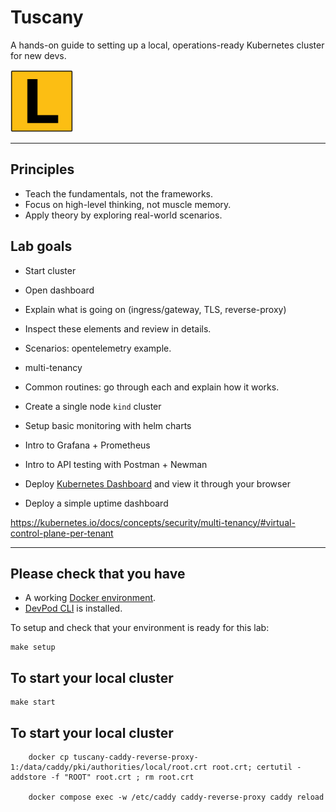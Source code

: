 # Tuscany
A hands-on guide to setting up a local, operations-ready Kubernetes cluster for new devs.

<img src="assets/logo.png" width="100">

----

## Principles
- Teach the fundamentals, not the frameworks.
- Focus on high-level thinking, not muscle memory.
- Apply theory by exploring real-world scenarios.

## Lab goals

- Start cluster
- Open dashboard
- Explain what is going on (ingress/gateway, TLS, reverse-proxy)
- Inspect these elements and review in details.
- Scenarios: opentelemetry example.
- multi-tenancy
- Common routines: go through each and explain how it works.

- Create a single node `kind` cluster
- Setup basic monitoring with helm charts
- Intro to Grafana + Prometheus
- Intro to API testing with Postman + Newman
- Deploy [Kubernetes Dashboard](https://github.com/kubernetes/dashboard) and view it through your browser
- Deploy a simple uptime dashboard

https://kubernetes.io/docs/concepts/security/multi-tenancy/#virtual-control-plane-per-tenant

----

## Please check that you have

- A working [Docker environment](https://docs.docker.com/engine/).
- [DevPod CLI](https://devpod.sh/docs/getting-started/install#install-devpod-cli) is installed.

To setup and check that your environment is ready for this lab:
```
make setup
```

## To start your local cluster

```
make start
```

## To start your local cluster

```
    docker cp tuscany-caddy-reverse-proxy-1:/data/caddy/pki/authorities/local/root.crt root.crt; certutil -addstore -f "ROOT" root.crt ; rm root.crt

    docker compose exec -w /etc/caddy caddy-reverse-proxy caddy reload
```